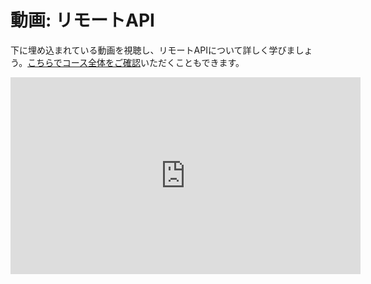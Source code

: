 # 動画: リモートAPI

下に埋め込まれている動画を視聴し、リモートAPIについて詳しく学びましょう。[こちらでコース全体をご確認](https://www.youtube.com/watch?v=GZvSYJDk-us)いただくこともできます。

<iframe 
  width="560" height="315" 
  src="https://www.youtube.com/embed/GZvSYJDk-us?start=775" 
  frameborder="0" allowfullscreen>
</iframe>
